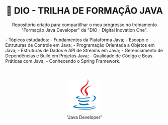 <h1 align="center"> 🚀 DIO - TRILHA DE FORMAÇÃO JAVA </h1>

<p align="center">
Repositório criado para compartilhar o meu progresso no treinamento "Formação Java Developer" da "DIO - Digital Inovation One".
</p>

<p align="left">
  <a>- Tópicos estudados:
  - Fundamentos da Plataforma Java;
  - Escopo e Estruturas de Controle em Java;
  - Programação Orientada a Objetos em Java;
  - Estruturas de Dados e API de Streams em Java;
  - Gerenciamento de Dependências e Build em Projetos Java;
  - Qualidade de Código e Boas Práticas com Java;
  - Conhecendo o Spring Framework.</a>
</p>
<br>

<div align="center" style="display: inline_block"><br>  
     <img align="center" alt="Ricardo-java" height="100" width="100" src="https://raw.githubusercontent.com/devicons/devicon/master/icons/java/java-original.svg">
     <p align="center">"Java Developer"</p>
</div








